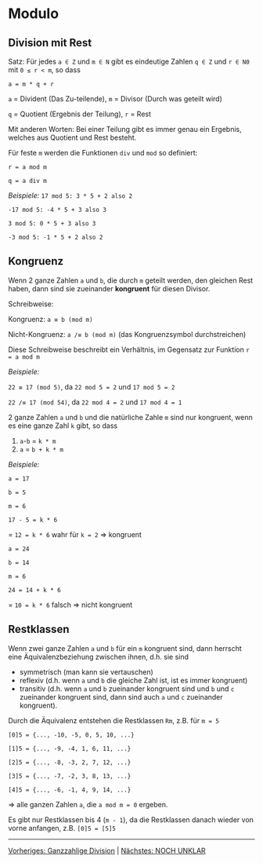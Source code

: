 # Modulo

## Division mit Rest

Satz: Für jedes `a ∈ Z` und `m ∈ N` gibt es eindeutige Zahlen `q ∈ Z` und `r ∈ N0` mit `0 ≤ r < m`, so dass

`a = m * q + r`

`a` = Divident (Das Zu-teilende), `m` = Divisor (Durch was geteilt wird)

`q` = Quotient (Ergebnis der Teilung), `r` = Rest

Mit anderen Worten: Bei einer Teilung gibt es immer genau ein Ergebnis, welches aus Quotient und Rest besteht.

Für feste `m` werden die Funktionen `div` und `mod` so definiert:

`r = a mod m`

`q = a div m`

*Beispiele:*
`17 mod 5: 3 * 5 + 2 also 2`

`-17 mod 5: -4 * 5 + 3 also 3`

`3 mod 5: 0 * 5 + 3 also 3`

`-3 mod 5: -1 * 5 + 2 also 2`

## Kongruenz

Wenn 2 ganze Zahlen `a` und `b`, die durch `m` geteilt werden, den gleichen Rest haben, dann sind sie zueinander __kongruent__ für diesen Divisor.

Schreibweise: 

Kongruenz: `a ≡ b (mod m)`

Nicht-Kongruenz: `a /≡ b (mod m)` (das Kongruenzsymbol durchstreichen)

Diese Schreibweise beschreibt ein Verhältnis, im Gegensatz zur Funktion `r = a mod m`

*Beispiele:*

`22 ≡ 17 (mod 5)`, da `22 mod 5 = 2` und `17 mod 5 = 2`

`22 /≡ 17 (mod 54)`, da `22 mod 4 = 2` und `17 mod 4 = 1`

2 ganze Zahlen `a` und `b` und die natürliche Zahle `m` sind nur kongruent, wenn es eine ganze Zahl `k` gibt, so dass
1. `a`-`b` = `k * m`
2. `a` = `b + k * m`

*Beispiele:*

`a = 17`

`b = 5`

`m = 6`

`17 - 5 = k * 6`

= `12 = k * 6` wahr für `k = 2` => kongruent

`a = 24`

`b = 14`

`m = 6`

`24 = 14 + k * 6`

= `10 = k * 6` falsch => nicht kongruent

## Restklassen

Wenn zwei ganze Zahlen `a` und `b` für ein `m` kongruent sind, dann herrscht eine Äquivalenzbeziehung zwischen ihnen, d.h. sie sind
- symmetrisch (man kann sie vertauschen)
- reflexiv (d.h. wenn `a` und `b` die gleiche Zahl ist, ist es immer kongruent)
- transitiv (d.h. wenn `a` und `b` zueinander kongruent sind und `b` und `c` zueinander kongruent sind, dann sind auch `a` und `c` zueinander kongruent).

Durch die Äquivalenz entstehen die Restklassen `Rm`, z.B. für `m = 5`

`[0]5 = {..., -10, -5, 0, 5, 10, ...}`

`[1]5 = {..., -9, -4, 1, 6, 11, ...}`

`[2]5 = {..., -8, -3, 2, 7, 12, ...}`

`[3]5 = {..., -7, -2, 3, 8, 13, ...}`

`[4]5 = {..., -6, -1, 4, 9, 14, ...}`

=> alle ganzen Zahlen `a`, die `a mod m = 0` ergeben.  

Es gibt nur Restklassen bis 4 (`m - 1`), da die Restklassen danach wieder von vorne anfangen, z.B. `[0]5 = [5]5`

___
[Vorheriges: Ganzzahlige Division](ganzzahlige-division.md) | [Nächstes: NOCH UNKLAR](unklar.md)